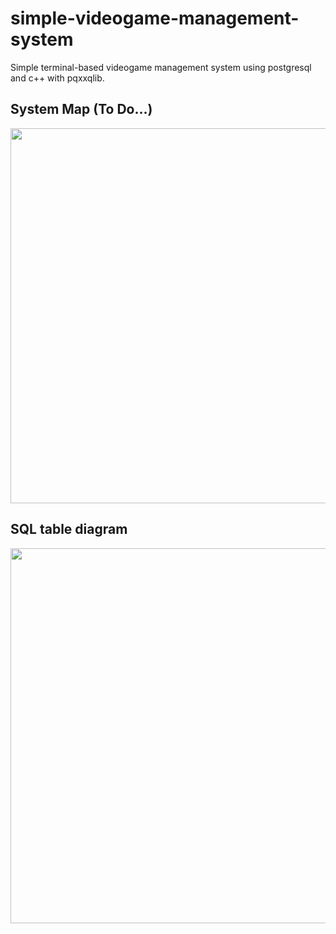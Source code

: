 # simple-videogame-management-system

Simple terminal-based videogame management system using postgresql and c++ with pqxxqlib.

## System Map (To Do...)
<img src="https://github.com/artHub-j/simple-videogame-management-system/assets/92806890/5125d9fc-e145-46b7-88b5-f51dcc17f5bc" width="600" />

## SQL table diagram
<img src="https://github.com/artHub-j/simple-videogame-management-system/assets/92806890/8a695509-1931-4e46-8243-62abb72bdeec" width="600" />

